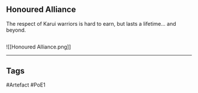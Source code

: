 ## Honoured Alliance
The respect of Karui warriors is hard to earn,
but lasts a lifetime... and beyond.
##
![[Honoured Alliance.png]]

---
## Tags
#Artefact
#PoE1